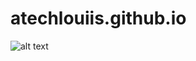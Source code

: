 # atechlouiis.github.io

![alt text](https://github.com/atechlouiis/atechlouiis.github.io/apt_실거래가알리미.jpg?raw=true)
